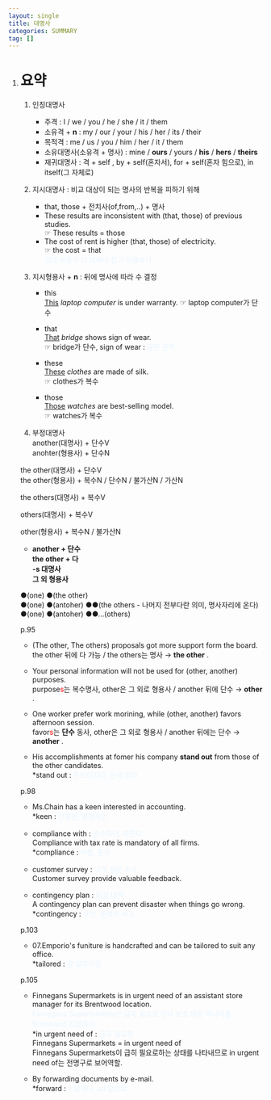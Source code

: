 ```yaml
---
layout: single
title: 대명사
categories: SUMMARY
tag: []
---
```


1. # 요약
   1) 인칭대명사
      - 주격 : I / we / you / he / she / it / them   
      - 소유격 + __n__ : my / our / your / his / her / its / their   
      - 목적격 : me / us / you / him / her / it / them    
      - 소유대명사(소유격 + 명사) : mine / __ours__ / yours / __his__ / __hers__  / __theirs__   
      - 재귀대명사 : 격 + self , by + self(혼자서), for + self(혼자 힘으로), in itself(그 자체로)   

   2) 지시대명사 : 비교 대상이 되는 명사의 반복을 피하기 위해      
      - that, those + 전치사(of,from,..) + 명사   
      - These results are inconsistent with (that, those) of previous studies.   
      ☞ These results = those   
      - The cost of rent is higher (that, those) of electricity.   
      ☞ the cost = that   
      <span style="color:#E8F5FF">임대 비용이 더 비싸다 전기 비용보다</span>   
   
   3) 지시형용사 + __n__ : 뒤에 명사에 따라 수 결정   
      - this   
      <u>This</u> *laptop computer* is under warranty.
      ☞ laptop computer가 단수   

      - that   
      <u>That</u> *bridge* shows sign of wear.   
      ☞ bridge가 단수, sign of wear : <span style="color:#E8F5FF">닳은 흔적</span>   

      - these   
      <u>These</u> *clothes* are made of silk.   
      ☞ clothes가 복수   

      - those   
      <u>Those</u> *watches* are best-selling model.   
      ☞ watches가 복수   

   2) 부정대명사   
   another(대명사) + 단수V   
   anohter(형용사) + 단수N   

   the other(대명사) + 단수V   
   the other(형용사) + 복수N / 단수N / 불가산N / 가산N   

   the others(대명사) + 복수V   

   others(대명사) + 복수V   
   
   other(형용사) + 복수N / 불가산N   

   * __another + 단수__   
   __the other + 다__   
   __-s 대명사__   
   __그 외 형용사__   

   ●(one) ●(the other)   
   ●(one) ●(antoher) ●●(the others - 나머지 전부다란 의미, 명사자리에 온다)   
   ●(one) ●(antoher) ●●...(others)   

   p.95   
   - (The other, The others) proposals got more support form the board.   
   the other 뒤에 다 가능 / the others는 명사 → __the other__ .   

   - Your personal information will not be used for (other, another) purposes.   
   purpose<span style="color:red">s</span>는 복수명사, other은 그 외로 형용사 / another 뒤에 단수 → __other__ .   

   - One worker prefer work morining, while (other, another) favors afternoon session.   
   favor<span style="color:red">s</span>는 __단수__ 동사, other은 그 외로 형용사 / another 뒤에는 단수 → __another__ .   

   - His accomplishments at fomer his company __stand out__ from those of the other candidates.   
   *stand out : <span style="color:#E8F5FF">두드러지다, 눈에 띄다</span>   

   p.98   
   - Ms.Chain has a keen interested in accounting.   
   *keen : <span style="color:#E8F5FF">간절한, 열정적인</span>   

   - compliance with : <span style="color:#E8F5FF">준수하다, 따른다</span>   
   Compliance with tax rate is mandatory of all firms.   
   *compliance : <span style="color:#E8F5FF">따름, 준수</span>

   - customer survey : <span style="color:#E8F5FF">고객 설문 조사</span>   
   Customer survey provide valuable feedback.   

   - contingency plan : <span style="color:#E8F5FF">비상 대책</span>   
   A contingency plan can prevent disaster when things go wrong.   
   *contingency : <span style="color:#E8F5FF">우연, 뜻밖의 사고</span>   

   p.103   
   - 07.Emporio's funiture is handcrafted and can be tailored to suit any office.   
   *tailored : <span style="color:#E8F5FF">잘 맞추어진</span>

   p.105   
   - Finnegans Supermarkets is in urgent need of an assistant store manager for its Brentwood location.   
   <span style="color:#E8F5FF">Finnegans Supermarkets은 급히 필요로 한다 보조 매장 매니저를 Brenwood 지점에서</span>   
   *in urgent need of : <span style="color:#E8F5FF">급히 필요한</span>   
   Finnegans Supermarkets = in urgent need of   
   Finnegans Supermarkets이 급히 필요로하는 상태를 나타내므로 in urgent need of는 전명구로 보어역할.   

   - By forwarding documents by e-mail.   
   *forward : <span style="color:#E8F5FF">v.보내다, ad.앞으로</span>   


